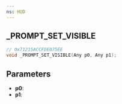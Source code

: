 ```yaml
---
ns: HUD
---
```

## _PROMPT_SET_VISIBLE

```c
// 0x71215ACCFDE075EE
void _PROMPT_SET_VISIBLE(Any p0, Any p1);
```

## Parameters
* **p0**:
* **p1**:
